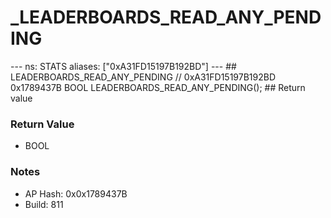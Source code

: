 # _LEADERBOARDS_READ_ANY_PENDING

--- ns: STATS aliases: ["0xA31FD15197B192BD"] --- ## LEADERBOARDS_READ_ANY_PENDING  // 0xA31FD15197B192BD 0x1789437B BOOL LEADERBOARDS_READ_ANY_PENDING();   ## Return value

### Return Value
* BOOL

### Notes
* AP Hash: 0x0x1789437B
* Build: 811

